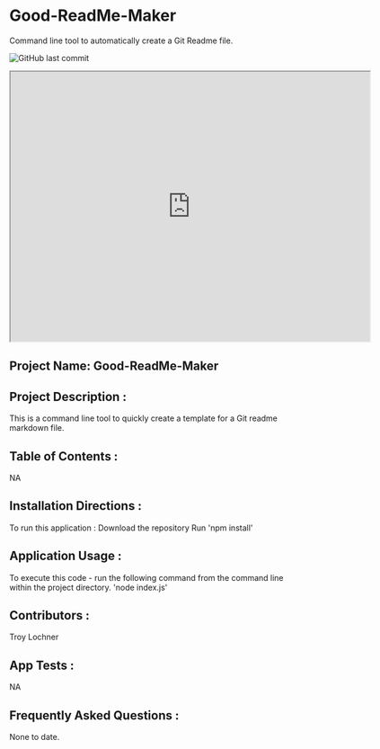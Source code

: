 # Good-ReadMe-Maker
Command line tool to automatically create a Git Readme file. 

![GitHub last commit](https://img.shields.io/github/last-commit/troylochner/Good-ReadMe-Maker)

<iframe src="https://drive.google.com/file/d/1TBtNnGykAYsD3Gnr9_56177r1zSCayfr/preview" width="640" height="480"></iframe>

## Project Name: Good-ReadMe-Maker


## Project Description :
This is a command line tool to quickly create a template for a Git readme markdown file. 

## Table of Contents :
NA

## Installation Directions :
To run this application :
Download the repository
Run 'npm install'


## Application Usage :
To execute this code - run the following command from the command line within the project directory.
'node index.js'

## Contributors :
Troy Lochner

## App Tests :
NA

## Frequently Asked Questions :
None to date. 
